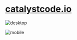 # [catalystcode.io](https://catalystcode.io)


![desktop](https://user-images.githubusercontent.com/1504597/80643706-26110600-8a2e-11ea-9d4f-94b16d5c0eb3.png)

![mobile](https://user-images.githubusercontent.com/1504597/80643709-26a99c80-8a2e-11ea-9145-114836f9257b.png)
